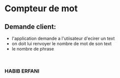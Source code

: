 # Compteur de mot

## Demande client: 

- l'application demande a l'utiisateur d'ecirer un text
- on doit lui renvoyer le nombre de mot de son text 
- le nombre de phrase 
<br>

### HABIB ERFANI

